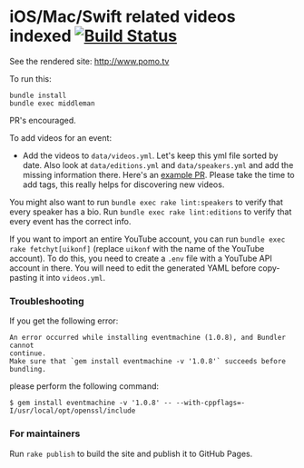 # iOS/Mac/Swift related videos indexed [![Build Status](https://travis-ci.org/chriseidhof/pomotv.svg?branch=master)](https://travis-ci.org/chriseidhof/pomotv)

See the rendered site: http://www.pomo.tv

To run this:

    bundle install
    bundle exec middleman

PR's encouraged.

To add videos for an event:

- Add the videos to `data/videos.yml`. Let's keep this yml file sorted by date. Also look at `data/editions.yml` and `data/speakers.yml` and add the missing information there. Here's an [example PR](https://github.com/chriseidhof/pomotv/pull/12). Please take the time to add tags, this really helps for discovering new videos.

You might also want to run `bundle exec rake lint:speakers` to verify that every speaker has a bio. Run `bundle exec rake lint:editions` to verify that every event has the correct info.

If you want to import an entire YouTube account, you can run `bundle exec rake fetchyt[uikonf]` (replace `uikonf` with the name of the YouTube account). To do this, you need to create a `.env` file with a YouTube API account in there. You will need to edit the generated YAML before copy-pasting it into `videos.yml`.

### Troubleshooting

If you get the following error:

    An error occurred while installing eventmachine (1.0.8), and Bundler cannot
    continue.
    Make sure that `gem install eventmachine -v '1.0.8'` succeeds before bundling.

please perform the following command:

    $ gem install eventmachine -v '1.0.8' -- --with-cppflags=-I/usr/local/opt/openssl/include

### For maintainers

Run `rake publish` to build the site and publish it to GitHub Pages.

